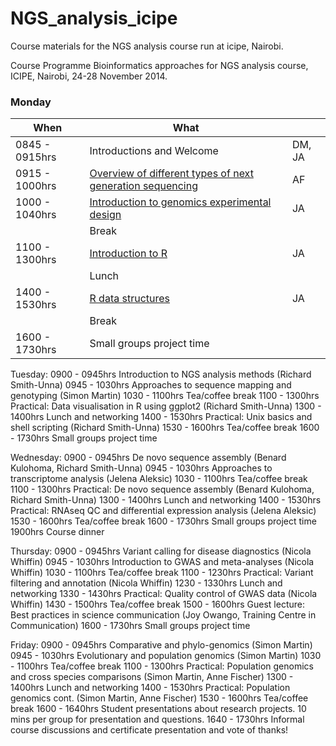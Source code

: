 NGS_analysis_icipe
==================

Course materials for the NGS analysis course run at icipe, Nairobi.

Course Programme
Bioinformatics approaches for NGS  analysis course, ICIPE, Nairobi, 24-28 November 2014.
 
 

### Monday

| When          | What                                           |     |
|---------------|------------------------------------------------|-----|
| 0845 - 0915hrs| Introductions and Welcome                             | DM, JA  |
| 0915 - 1000hrs| [Overview of different types of next generation sequencing]() | AF  |
| 1000 - 1040hrs| [Introduction to genomics experimental design]() | JA  |
|               | Break                                          |     |
| 1100 - 1300hrs| [Introduction to R]() | JA  |
|               | Lunch                                          |     |
| 1400 - 1530hrs| [R data structures]() | JA  |
|               | Break                                          |     |
| 1600 - 1730hrs| Small groups project time |   |


 
Tuesday:
0900 - 0945hrs         	Introduction to NGS analysis methods (Richard Smith-Unna)
0945 - 1030hrs                Approaches to sequence mapping and genotyping (Simon Martin)
1030 - 1100hrs               Tea/coffee break
1100 - 1300hrs         	Practical: Data visualisation in R using ggplot2 (Richard Smith-Unna)
1300 - 1400hrs               Lunch and networking
1400 - 1530hrs         	Practical: Unix basics and shell scripting (Richard Smith-Unna)
1530 - 1600hrs               Tea/coffee break
1600 - 1730hrs         	Small groups project time
 
Wednesday:
0900 - 0945hrs         	De novo sequence assembly (Benard Kulohoma, Richard Smith-Unna)
0945 - 1030hrs         	Approaches to transcriptome analysis (Jelena Aleksic)
1030 - 1100hrs               Tea/coffee break
1100 - 1300hrs         	Practical: De novo sequence assembly (Benard Kulohoma, Richard Smith-Unna)
1300 - 1400hrs               Lunch and networking
1400 - 1530hrs         	Practical: RNAseq QC and differential expression analysis (Jelena Aleksic)
1530 - 1600hrs               Tea/coffee break
1600 - 1730hrs         	Small groups project time
1900hrs                           Course dinner
 
Thursday:
0900 - 0945hrs         	Variant calling for disease diagnostics (Nicola Whiffin)
0945 - 1030hrs         	Introduction to GWAS and meta-analyses (Nicola Whiffin)
1030 - 1100hrs               Tea/coffee break
1100 - 1230hrs         	Practical: Variant filtering and annotation  (Nicola Whiffin)
1230 - 1330hrs               Lunch and networking
1330 - 1430hrs         	Practical: Quality control of GWAS data  (Nicola Whiffin)
1430 - 1500hrs               Tea/coffee break
1500 - 1600hrs         	Guest lecture: Best practices in science communication (Joy Owango, Training 
Centre in Communication)
1600 - 1730hrs         	Small groups project time
 
Friday:
0900 - 0945hrs         	Comparative and phylo-genomics (Simon Martin)
0945 - 1030hrs         	Evolutionary and population genomics (Simon Martin)
1030 - 1100hrs               Tea/coffee break
1100 - 1300hrs         	Practical: Population genomics and cross species comparisons
(Simon Martin, Anne Fischer)
1300 - 1400hrs               Lunch and networking
1400 - 1530hrs         	Practical: Population genomics cont. (Simon Martin, Anne Fischer)
1530 - 1600hrs               Tea/coffee break
1600 - 1640hrs         	Student presentations about research projects. 10 mins per group for
presentation and questions.
1640 - 1730hrs                Informal course discussions and certificate presentation and vote of thanks!
 
 


